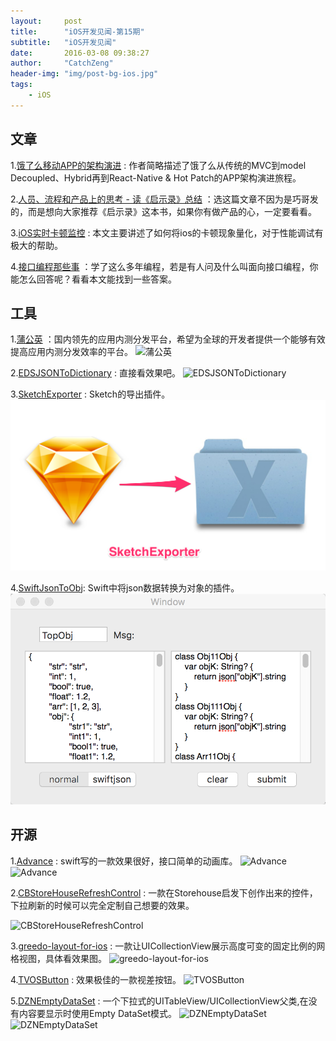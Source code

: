 ```yaml
---
layout:     post
title:      "iOS开发见闻-第15期"
subtitle:   "iOS开发见闻"
date:       2016-03-08 09:38:27 
author:     "CatchZeng"
header-img: "img/post-bg-ios.jpg"
tags:
    - iOS
---
```

<span id="busuanzi_container_page_pv"></span>

## 文章
1.[饿了么移动APP的架构演进](http://www.jianshu.com/p/2141fb0dc62c) : 作者简略描述了饿了么从传统的MVC到model Decoupled、Hybrid再到React-Native & Hot Patch的APP架构演进旅程。

2.[人员、流程和产品上的思考 - 读《启示录》总结](http://blog.devtang.com/2016/02/16/inspired-summary/) ：选这篇文章不因为是巧哥发的，而是想向大家推荐《启示录》这本书，如果你有做产品的心，一定要看看。

3.[iOS实时卡顿监控](http://www.tanhao.me/code/151113.html/) : 本文主要讲述了如何将ios的卡顿现象量化，对于性能调试有极大的帮助。

4.[接口编程那些事](http://www.olinone.com/?p=429) ：学了这么多年编程，若是有人问及什么叫面向接口编程，你能怎么回答呢？看看本文能找到一些答案。


## 工具
1.[蒲公英](https://www.pgyer.com/) ：国内领先的应用内测分发平台，希望为全球的开发者提供一个能够有效提高应用内测分发效率的平台。
![蒲公英](https://o1wjx1evz.qnssl.com/static-20160303/assets/img/QC_imac.png)

2.[EDSJSONToDictionary](https://github.com/EDSIOON/EDSJSONToDictionary) : 直接看效果吧。
![EDSJSONToDictionary](https://github.com/EDSIOON/EDSJSONToDictionary/raw/master/ScreenShots/EDSJSONToDicitionary.gif)

3.[SketchExporter](https://github.com/gliyao/SketchExporter) : Sketch的导出插件。
![SketchExporter](https://raw.githubusercontent.com/gliyao/SketchExporter/master/SketchExporter.png)

4.[SwiftJsonToObj](https://github.com/aotian16/SwiftJsonToObj): Swift中将json数据转换为对象的插件。
![SwiftJsonToObj](https://github.com/aotian16/SwiftJsonToObj/raw/master/screenshot/SwiftJsonToObj.png)


## 开源
1.[Advance](https://github.com/storehouse/Advance) : swift写的一款效果很好，接口简单的动画库。
![Advance](https://github.com/storehouse/Advance/raw/master/Assets/nav.gif)
![Advance](https://github.com/storehouse/Advance/raw/master/Assets/logo.gif)

2.[CBStoreHouseRefreshControl](https://github.com/coolbeet/CBStoreHouseRefreshControl) : 一款在Storehouse启发下创作出来的控件，下拉刷新的时候可以完全定制自己想要的效果。

![CBStoreHouseRefreshControl](https://camo.githubusercontent.com/a0ff4643665482e588bbf9f951069251604dd118/68747470733a2f2f73332e616d617a6f6e6177732e636f6d2f737579752e746573742f434253746f7265486f75736552656672657368436f6e74726f6c322e676966) 

3.[greedo-layout-for-ios](https://github.com/500px/greedo-layout-for-ios) : 一款让UICollectionView展示高度可变的固定比例的网格视图，具体看效果图。
![greedo-layout-for-ios](https://github.com/500px/greedo-layout-for-ios/raw/master/screenshot.png) 

4.[TVOSButton](https://github.com/movielala/TVOSButton) : 效果极佳的一款视差按钮。
![TVOSButton](https://raw.githubusercontent.com/movielala/TVOSButton/master/demo.gif)

5.[DZNEmptyDataSet](https://github.com/dzenbot/DZNEmptyDataSet) : 一个下拉式的UITableView/UICollectionView父类,在没有内容要显示时使用Empty DataSet模式。
![DZNEmptyDataSet](https://raw.githubusercontent.com/dzenbot/UITableView-DataSet/master/Examples/Applications/Screenshots/Screenshots_row1.png)
![DZNEmptyDataSet](https://raw.githubusercontent.com/dzenbot/UITableView-DataSet/master/Examples/Applications/Screenshots/Screenshots_row2.png)